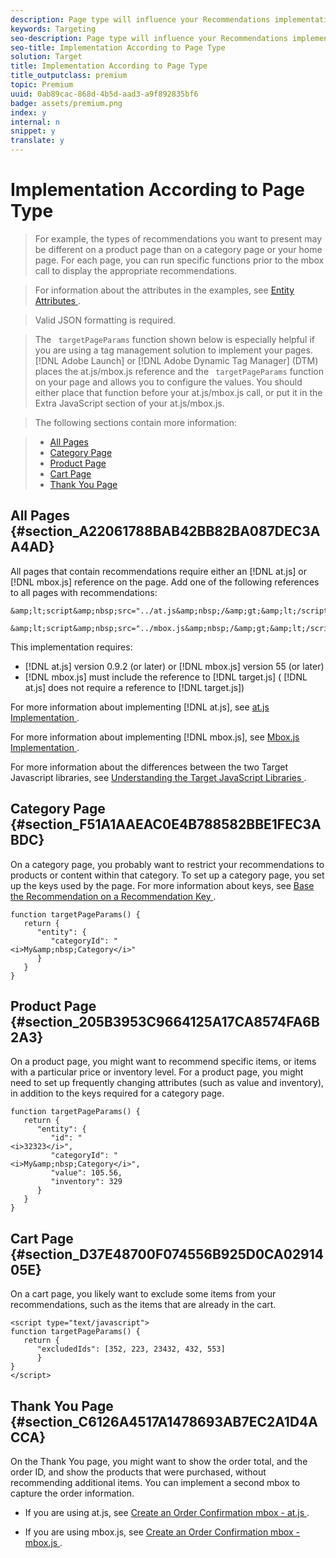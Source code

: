 ```yaml
---
description: Page type will influence your Recommendations implementation.
keywords: Targeting
seo-description: Page type will influence your Recommendations implementation.
seo-title: Implementation According to Page Type
solution: Target
title: Implementation According to Page Type
title_outputclass: premium
topic: Premium
uuid: 0ab89cac-868d-4b5d-aad3-a9f892835bf6
badge: assets/premium.png
index: y
internal: n
snippet: y
translate: y
---
```


# Implementation According to Page Type


>For example, the types of recommendations you want to present may be different on a product page than on a category page or your home page. For each page, you can run specific functions prior to the mbox call to display the appropriate recommendations. 

>For information about the attributes in the examples, see [ Entity Attributes ](../../c_recommendations/c_products/r_entity_attributes.md#reference_3BCC1383FB3F44F4A2120BB36270387F). 

>Valid JSON formatting is required. 

>The ` targetPageParams` function shown below is especially helpful if you are using a tag management solution to implement your pages. [!DNL  Adobe Launch] or [!DNL  Adobe Dynamic Tag Manager] (DTM) places the at.js/mbox.js reference and the ` targetPageParams` function on your page and allows you to configure the values. You should either place that function before your at.js/mbox.js call, or put it in the Extra JavaScript section of your at.js/mbox.js. 

>The following sections contain more information: 

>
>* [ All Pages ](../../c_recommendations/c_plan_implement/r_implementation_page_type.md#section_A22061788BAB42BB82BA087DEC3AA4AD)
>* [ Category Page ](../../c_recommendations/c_plan_implement/r_implementation_page_type.md#section_F51A1AAEAC0E4B788582BBE1FEC3ABDC)
>* [ Product Page ](../../c_recommendations/c_plan_implement/r_implementation_page_type.md#section_205B3953C9664125A17CA8574FA6B2A3)
>* [ Cart Page ](../../c_recommendations/c_plan_implement/r_implementation_page_type.md#section_D37E48700F074556B925D0CA0291405E)
>* [ Thank You Page ](../../c_recommendations/c_plan_implement/r_implementation_page_type.md#section_C6126A4517A1478693AB7EC2A1D4ACCA)


## All Pages {#section_A22061788BAB42BB82BA087DEC3AA4AD}

All pages that contain recommendations require either an [!DNL  at.js] or [!DNL  mbox.js] reference on the page. Add one of the following references to all pages with recommendations: 


```
&amp;lt;script&amp;nbsp;src="../at.js&amp;nbsp;/&amp;gt;&amp;lt;/script&amp;gt;
```



```
&amp;lt;script&amp;nbsp;src="../mbox.js&amp;nbsp;/&amp;gt;&amp;lt;/script&amp;gt;
```


This implementation requires: 


* [!DNL  at.js] version 0.9.2 (or later) or [!DNL  mbox.js] version 55 (or later)
* [!DNL  mbox.js] must include the reference to [!DNL  target.js] ( [!DNL  at.js] does not require a reference to [!DNL  target.js])


For more information about implementing [!DNL  at.js], see [ at.js Implementation ](../../c_seting_up_target/c_implementing_target/c_target-atjs-implementation.md#concept_8AC8D169E02944B1A547A0CAD97EAC17). 

For more information about implementing [!DNL  mbox.js], see [ Mbox.js Implementation ](../../c_seting_up_target/c_implementing_target/t_mbox_download.md#task_4EAE26BB84FD4E1D858F411AEDF4B420). 

For more information about the differences between the two Target Javascript libraries, see [ Understanding the Target JavaScript Libraries ](../../c_seting_up_target/c_implementing_target/c_target-implement.md#concept_60B748DE4293488F917E8F1FA4C7E9EB). 

## Category Page {#section_F51A1AAEAC0E4B788582BBE1FEC3ABDC}

On a category page, you probably want to restrict your recommendations to products or content within that category. To set up a category page, you set up the keys used by the page. For more information about keys, see [ Base the Recommendation on a Recommendation Key ](../../c_recommendations/c_algorithms/t_create_new_algorithm.md#task_2B0ED54AFBF64C56916B6E1F4DC0DC3B). 


```
function targetPageParams() { 
   return { 
      "entity": { 
         "categoryId": " 
<i>My&amp;nbsp;Category</i>" 
      } 
   } 
}
```


## Product Page {#section_205B3953C9664125A17CA8574FA6B2A3}

On a product page, you might want to recommend specific items, or items with a particular price or inventory level. For a product page, you might need to set up frequently changing attributes (such as value and inventory), in addition to the keys required for a category page. 


```
function targetPageParams() { 
   return { 
      "entity": { 
         "id": " 
<i>32323</i>", 
         "categoryId": " 
<i>My&amp;nbsp;Category</i>", 
         "value": 105.56, 
         "inventory": 329 
      } 
   } 
}
```


## Cart Page {#section_D37E48700F074556B925D0CA0291405E}

On a cart page, you likely want to exclude some items from your recommendations, such as the items that are already in the cart. 


```
<script type="text/javascript"> 
function targetPageParams() { 
   return { 
      "excludedIds": [352, 223, 23432, 432, 553] 
      } 
} 
</script>
```


## Thank You Page {#section_C6126A4517A1478693AB7EC2A1D4ACCA}

On the Thank You page, you might want to show the order total, and the order ID, and show the products that were purchased, without recommending additional items. You can implement a second mbox to capture the order information. 


* If you are using at.js, see [ Create an Order Confirmation mbox - at.js ](../../c_seting_up_target/c_implementing_target/c_target-atjs-implementation/t_create_orderconfirm-page-mbox-atjs.md#task_E85D2F64FEB84201A594F2288FABF053). 

* If you are using mbox.js, see [ Create an Order Confirmation mbox - mbox.js ](../../c_seting_up_target/c_implementing_target/t_mbox_download/t_orderconfirm_create.md#task_0036D5F6C062442788BB55E872816D82). 


